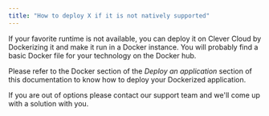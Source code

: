 ```yaml
---
title: "How to deploy X if it is not natively supported"
---
```


If your favorite runtime is not available, you can deploy it on Clever Cloud by Dockerizing it and make it run in a Docker instance.
You will probably find a basic Docker file for your technology on the Docker hub.

Please refer to the Docker section of the *Deploy an application* section of this documentation to know how to deploy your Dockerized application.

If you are out of options please contact our support team and we'll come up with a solution with you.